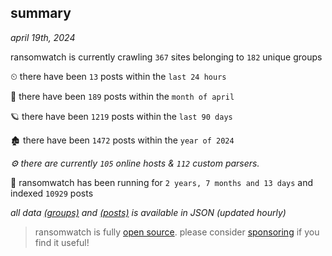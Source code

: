 
## summary
_april 19th, 2024_

ransomwatch is currently crawling `367` sites belonging to `182` unique groups

⏲ there have been `13` posts within the `last 24 hours`

🦈 there have been `189` posts within the `month of april`

🪐 there have been `1219` posts within the `last 90 days`

🏚 there have been `1472` posts within the `year of 2024`

_⚙️ there are currently `105` online hosts & `112` custom parsers._

🦕 ransomwatch has been running for `2 years, 7 months and 13 days` and indexed `10929` posts

_all data  [(groups)](http://ransomwhat.telemetry.ltd/groups) and [(posts)](http://ransomwhat.telemetry.ltd/posts) is available in JSON (updated hourly)_

> ransomwatch is fully [open source](https://github.com/joshhighet/ransomwatch#ransomwatch--). please consider [sponsoring](https://github.com/sponsors/joshhighet) if you find it useful!
